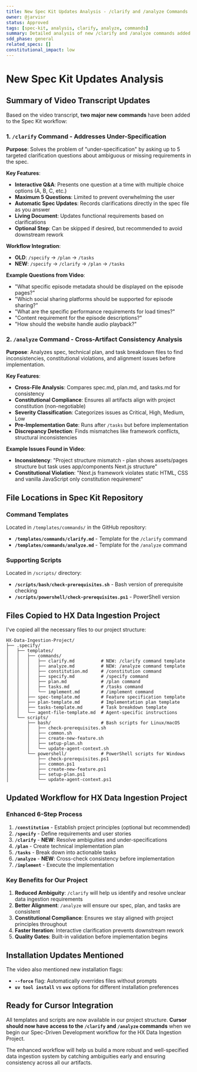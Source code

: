 ```yaml
---
title: New Spec Kit Updates Analysis - /clarify and /analyze Commands
owner: @jarvisr
status: Approved
tags: [spec-kit, analysis, clarify, analyze, commands]
summary: Detailed analysis of new /clarify and /analyze commands added to Spec Kit workflow.
sdd_phase: general
related_specs: []
constitutional_impact: low
---
```


# New Spec Kit Updates Analysis

## Summary of Video Transcript Updates

Based on the video transcript, **two major new commands** have been added to the Spec Kit workflow:

### 1. `/clarify` Command - **Addresses Under-Specification**

**Purpose**: Solves the problem of "under-specification" by asking up to 5 targeted clarification questions about ambiguous or missing requirements in the spec.

**Key Features**:
- **Interactive Q&A**: Presents one question at a time with multiple choice options (A, B, C, etc.)
- **Maximum 5 Questions**: Limited to prevent overwhelming the user
- **Automatic Spec Updates**: Records clarifications directly in the spec file as you answer
- **Living Document**: Updates functional requirements based on clarifications
- **Optional Step**: Can be skipped if desired, but recommended to avoid downstream rework

**Workflow Integration**:
- **OLD**: `/specify` → `/plan` → `/tasks`
- **NEW**: `/specify` → `/clarify` → `/plan` → `/tasks`

**Example Questions from Video**:
- "What specific episode metadata should be displayed on the episode pages?"
- "Which social sharing platforms should be supported for episode sharing?"
- "What are the specific performance requirements for load times?"
- "Content requirement for the episode descriptions?"
- "How should the website handle audio playback?"

### 2. `/analyze` Command - **Cross-Artifact Consistency Analysis**

**Purpose**: Analyzes spec, technical plan, and task breakdown files to find inconsistencies, constitutional violations, and alignment issues before implementation.

**Key Features**:
- **Cross-File Analysis**: Compares spec.md, plan.md, and tasks.md for consistency
- **Constitutional Compliance**: Ensures all artifacts align with project constitution (non-negotiable)
- **Severity Classification**: Categorizes issues as Critical, High, Medium, Low
- **Pre-Implementation Gate**: Runs after `/tasks` but before implementation
- **Discrepancy Detection**: Finds mismatches like framework conflicts, structural inconsistencies

**Example Issues Found in Video**:
- **Inconsistency**: "Project structure mismatch - plan shows assets/pages structure but task uses app/components Next.js structure"
- **Constitutional Violation**: "Next.js framework violates static HTML, CSS and vanilla JavaScript only constitution requirement"

## File Locations in Spec Kit Repository

### Command Templates
Located in `/templates/commands/` in the GitHub repository:

- **`/templates/commands/clarify.md`** - Template for the `/clarify` command
- **`/templates/commands/analyze.md`** - Template for the `/analyze` command

### Supporting Scripts
Located in `/scripts/` directory:
- **`/scripts/bash/check-prerequisites.sh`** - Bash version of prerequisite checking
- **`/scripts/powershell/check-prerequisites.ps1`** - PowerShell version

## Files Copied to HX Data Ingestion Project

I've copied all the necessary files to our project structure:

```
HX-Data-Ingestion-Project/
├── .specify/
│   ├── templates/
│   │   ├── commands/
│   │   │   ├── clarify.md          # NEW: /clarify command template
│   │   │   ├── analyze.md          # NEW: /analyze command template
│   │   │   ├── constitution.md     # /constitution command
│   │   │   ├── specify.md          # /specify command
│   │   │   ├── plan.md             # /plan command
│   │   │   ├── tasks.md            # /tasks command
│   │   │   └── implement.md        # /implement command
│   │   ├── spec-template.md        # Feature specification template
│   │   ├── plan-template.md        # Implementation plan template
│   │   ├── tasks-template.md       # Task breakdown template
│   │   └── agent-file-template.md  # Agent-specific instructions
│   └── scripts/
│       ├── bash/                   # Bash scripts for Linux/macOS
│       │   ├── check-prerequisites.sh
│       │   ├── common.sh
│       │   ├── create-new-feature.sh
│       │   ├── setup-plan.sh
│       │   └── update-agent-context.sh
│       └── powershell/             # PowerShell scripts for Windows
│           ├── check-prerequisites.ps1
│           ├── common.ps1
│           ├── create-new-feature.ps1
│           ├── setup-plan.ps1
│           └── update-agent-context.ps1
```

## Updated Workflow for HX Data Ingestion Project

### Enhanced 6-Step Process
1. **`/constitution`** - Establish project principles (optional but recommended)
2. **`/specify`** - Define requirements and user stories
3. **`/clarify`** - **NEW**: Resolve ambiguities and under-specifications
4. **`/plan`** - Create technical implementation plan
5. **`/tasks`** - Break down into actionable tasks
6. **`/analyze`** - **NEW**: Cross-check consistency before implementation
7. **`/implement`** - Execute the implementation

### Key Benefits for Our Project

1. **Reduced Ambiguity**: `/clarify` will help us identify and resolve unclear data ingestion requirements
2. **Better Alignment**: `/analyze` will ensure our spec, plan, and tasks are consistent
3. **Constitutional Compliance**: Ensures we stay aligned with project principles throughout
4. **Faster Iteration**: Interactive clarification prevents downstream rework
5. **Quality Gates**: Built-in validation before implementation begins

## Installation Updates Mentioned

The video also mentioned new installation flags:
- **`--force`** flag: Automatically overrides files without prompts
- **`uv tool install`** vs **`uvx`** options for different installation preferences

## Ready for Cursor Integration

All templates and scripts are now available in our project structure. **Cursor should now have access to the `/clarify` and `/analyze` commands** when we begin our Spec-Driven Development workflow for the HX Data Ingestion Project.

The enhanced workflow will help us build a more robust and well-specified data ingestion system by catching ambiguities early and ensuring consistency across all our artifacts.
